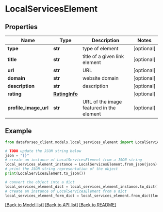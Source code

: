 # LocalServicesElement


## Properties

Name | Type | Description | Notes
------------ | ------------- | ------------- | -------------
**type** | **str** | type of element | [optional] 
**title** | **str** | title of a given link element | [optional] 
**url** | **str** | URL | [optional] 
**domain** | **str** | website domain | [optional] 
**description** | **str** | description | [optional] 
**rating** | [**RatingInfo**](RatingInfo.md) |  | [optional] 
**profile_image_url** | **str** | URL of the image featured in the element | [optional] 

## Example

```python
from dataforseo_client.models.local_services_element import LocalServicesElement

# TODO update the JSON string below
json = "{}"
# create an instance of LocalServicesElement from a JSON string
local_services_element_instance = LocalServicesElement.from_json(json)
# print the JSON string representation of the object
print(LocalServicesElement.to_json())

# convert the object into a dict
local_services_element_dict = local_services_element_instance.to_dict()
# create an instance of LocalServicesElement from a dict
local_services_element_form_dict = local_services_element.from_dict(local_services_element_dict)
```
[[Back to Model list]](../README.md#documentation-for-models) [[Back to API list]](../README.md#documentation-for-api-endpoints) [[Back to README]](../README.md)


